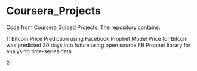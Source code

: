 # Coursera_Projects
Code from Coursera Guided Projects.
The repository contains:

1: Bitcoin Price Prediction using Facebook Prophet Model
    Price for Bitcoin was predicted 30 days into future using open source FB Prophet library for analysing time-series data
    
2: 
